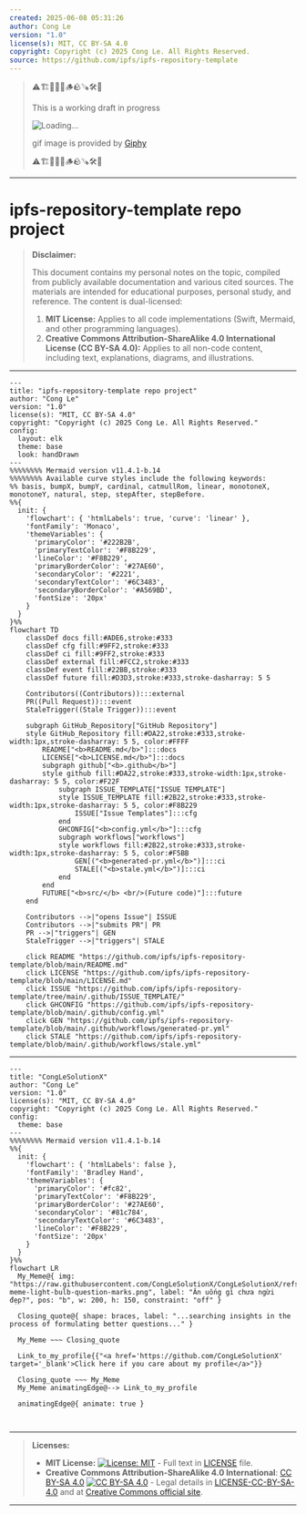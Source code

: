 ```yaml
---
created: 2025-06-08 05:31:26
author: Cong Le
version: "1.0"
license(s): MIT, CC BY-SA 4.0
copyright: Copyright (c) 2025 Cong Le. All Rights Reserved.
source: https://github.com/ipfs/ipfs-repository-template
---
```



> ⚠️🏗️🚧🦺🧱🪵🪨🪚🛠️👷
> 
> This is a working draft in progress
> 
> ![Loading...](https://media4.giphy.com/media/v1.Y2lkPTc5MGI3NjExd3VwcHgzZWxnbTc3eWUwd2NpdnEwem9wdWVxemZ1eDE1aHpmZmlhdSZlcD12MV9pbnRlcm5hbF9naWZfYnlfaWQmY3Q9Zw/N35rW3vRNeaDC/giphy.gif)
>
> gif image is provided by [Giphy](https://giphy.com)
> 
> ⚠️🏗️🚧🦺🧱🪵🪨🪚🛠️👷


----




# ipfs-repository-template repo project
> **Disclaimer:**
>
> This document contains my personal notes on the topic,
> compiled from publicly available documentation and various cited sources.
> The materials are intended for educational purposes, personal study, and reference.
> The content is dual-licensed:
> 1. **MIT License:** Applies to all code implementations (Swift, Mermaid, and other programming languages).
> 2. **Creative Commons Attribution-ShareAlike 4.0 International License (CC BY-SA 4.0):** Applies to all non-code content, including text, explanations, diagrams, and illustrations.
---



```mermaid
---
title: "ipfs-repository-template repo project"
author: "Cong Le"
version: "1.0"
license(s): "MIT, CC BY-SA 4.0"
copyright: "Copyright (c) 2025 Cong Le. All Rights Reserved."
config:
  layout: elk
  theme: base
  look: handDrawn
---
%%%%%%%% Mermaid version v11.4.1-b.14
%%%%%%%% Available curve styles include the following keywords:
%% basis, bumpX, bumpY, cardinal, catmullRom, linear, monotoneX, monotoneY, natural, step, stepAfter, stepBefore.
%%{
  init: {
    'flowchart': { 'htmlLabels': true, 'curve': 'linear' },
    'fontFamily': 'Monaco',
    'themeVariables': {
      'primaryColor': '#222B2B',
      'primaryTextColor': '#F8B229',
      'lineColor': '#F8B229',
      'primaryBorderColor': '#27AE60',
      'secondaryColor': '#2221',
      'secondaryTextColor': '#6C3483',
      'secondaryBorderColor': '#A569BD',
      'fontSize': '20px'
    }
  }
}%%
flowchart TD
    classDef docs fill:#ADE6,stroke:#333
    classDef cfg fill:#9FF2,stroke:#333
    classDef ci fill:#9FF2,stroke:#333
    classDef external fill:#FCC2,stroke:#333
    classDef event fill:#22BB,stroke:#333
    classDef future fill:#D3D3,stroke:#333,stroke-dasharray: 5 5

    Contributors((Contributors)):::external
    PR((Pull Request)):::event
    StaleTrigger((Stale Trigger)):::event

    subgraph GitHub_Repository["GitHub Repository"]
    style GitHub_Repository fill:#DA22,stroke:#333,stroke-width:1px,stroke-dasharray: 5 5, color:#FFFF
        README["<b>README.md</b>"]:::docs
        LICENSE["<b>LICENSE.md</b>"]:::docs
        subgraph github["<b>.github</b>"]
        style github fill:#DA22,stroke:#333,stroke-width:1px,stroke-dasharray: 5 5, color:#F22F
            subgraph ISSUE_TEMPLATE["ISSUE TEMPLATE"]
            style ISSUE_TEMPLATE fill:#2B22,stroke:#333,stroke-width:1px,stroke-dasharray: 5 5, color:#F8B229
                ISSUE["Issue Templates"]:::cfg
            end
            GHCONFIG["<b>config.yml</b>"]:::cfg
            subgraph workflows["workflows"]
            style workflows fill:#2B22,stroke:#333,stroke-width:1px,stroke-dasharray: 5 5, color:#F5BB
                GEN[("<b>generated-pr.yml</b>")]:::ci
                STALE[("<b>stale.yml</b>")]:::ci
            end
        end
        FUTURE["<b>src/</b> <br/>(Future code)"]:::future
    end

    Contributors -->|"opens Issue"| ISSUE
    Contributors -->|"submits PR"| PR
    PR -->|"triggers"| GEN
    StaleTrigger -->|"triggers"| STALE

    click README "https://github.com/ipfs/ipfs-repository-template/blob/main/README.md"
    click LICENSE "https://github.com/ipfs/ipfs-repository-template/blob/main/LICENSE.md"
    click ISSUE "https://github.com/ipfs/ipfs-repository-template/tree/main/.github/ISSUE_TEMPLATE/"
    click GHCONFIG "https://github.com/ipfs/ipfs-repository-template/blob/main/.github/config.yml"
    click GEN "https://github.com/ipfs/ipfs-repository-template/blob/main/.github/workflows/generated-pr.yml"
    click STALE "https://github.com/ipfs/ipfs-repository-template/blob/main/.github/workflows/stale.yml"
```



---

<!-- 
```mermaid
%% Current Mermaid version
info
```  -->


```mermaid
---
title: "CongLeSolutionX"
author: "Cong Le"
version: "1.0"
license(s): "MIT, CC BY-SA 4.0"
copyright: "Copyright (c) 2025 Cong Le. All Rights Reserved."
config:
  theme: base
---
%%%%%%%% Mermaid version v11.4.1-b.14
%%{
  init: {
    'flowchart': { 'htmlLabels': false },
    'fontFamily': 'Bradley Hand',
    'themeVariables': {
      'primaryColor': '#fc82',
      'primaryTextColor': '#F8B229',
      'primaryBorderColor': '#27AE60',
      'secondaryColor': '#81c784',
      'secondaryTextColor': '#6C3483',
      'lineColor': '#F8B229',
      'fontSize': '20px'
    }
  }
}%%
flowchart LR
  My_Meme@{ img: "https://raw.githubusercontent.com/CongLeSolutionX/CongLeSolutionX/refs/heads/main/assets/images/My-meme-light-bulb-question-marks.png", label: "Ăn uống gì chưa ngừi đẹp?", pos: "b", w: 200, h: 150, constraint: "off" }

  Closing_quote@{ shape: braces, label: "...searching insights in the process of formulating better questions..." }
    
  My_Meme ~~~ Closing_quote
    
  Link_to_my_profile{{"<a href='https://github.com/CongLeSolutionX' target='_blank'>Click here if you care about my profile</a>"}}

  Closing_quote ~~~ My_Meme
  My_Meme animatingEdge@--> Link_to_my_profile
  
  animatingEdge@{ animate: true }



```

---
>**Licenses:**
>
>- **MIT License:**  [![License: MIT](https://img.shields.io/badge/License-MIT-yellow.svg)](LICENSE) - Full text in [LICENSE](LICENSE) file.
>- **Creative Commons Attribution-ShareAlike 4.0 International**: [CC BY-SA 4.0](https://creativecommons.org/licenses/by-sa/4.0/) [![CC BY-SA 4.0](https://licensebuttons.net/l/by-sa/4.0/88x31.png)](https://creativecommons.org/licenses/by-sa/4.0/) - Legal details in [LICENSE-CC-BY-SA-4.0](THE_PAST/LICENSE-CC-BY-SA-4.0) and at [Creative Commons official site](https://creativecommons.org/licenses/by-sa/4.0/).
>
---